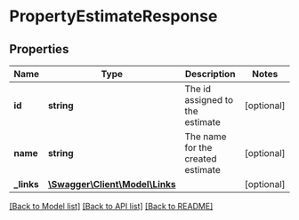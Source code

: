 # PropertyEstimateResponse

## Properties
Name | Type | Description | Notes
------------ | ------------- | ------------- | -------------
**id** | **string** | The id assigned to the estimate | [optional] 
**name** | **string** | The name for the created estimate | [optional] 
**_links** | [**\Swagger\Client\Model\Links**](Links.md) |  | [optional] 

[[Back to Model list]](../README.md#documentation-for-models) [[Back to API list]](../README.md#documentation-for-api-endpoints) [[Back to README]](../README.md)


